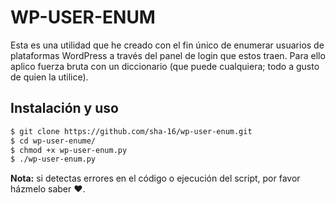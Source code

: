 # WP-USER-ENUM
Esta es una utilidad que he creado con el fin único de enumerar usuarios de plataformas WordPress a través del panel de login que estos traen.
Para ello aplico fuerza bruta con un diccionario (que puede cualquiera; todo a gusto de quien la utilice).

## Instalación y uso
```bash
$ git clone https://github.com/sha-16/wp-user-enum.git
$ cd wp-user-enume/
$ chmod +x wp-user-enum.py
$ ./wp-user-enum.py
```
**Nota:** si detectas errores en el código o ejecución del script, por favor házmelo saber ❤. 
